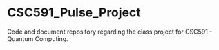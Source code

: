 # CSC591_Pulse_Project
Code and document repository regarding the class project for CSC591 - Quantum Computing.
